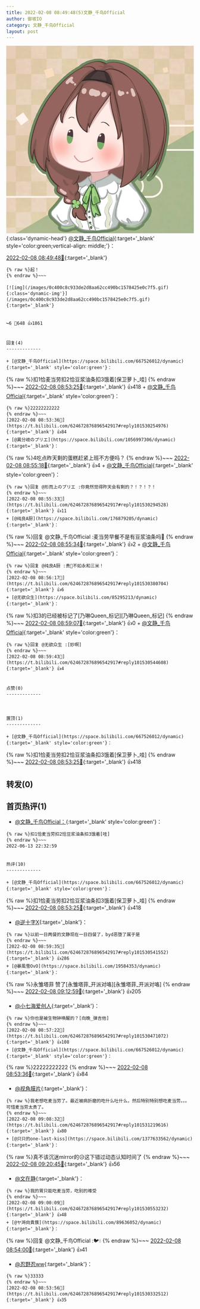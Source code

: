 ```yaml
---
title: 2022-02-08 08:49:48(5)文静_千鸟Official
author: 御坂IO
category: 文静_千鸟Official
layout: post
---
```


![img](/images/ac7482ed1b9a7f203dc68c0c4a77c488a27b108a.jpg){:class='dynamic-head'}
[@文静_千鸟Official](https://space.bilibili.com/667526012/dynamic){:target='_blank' style='color:green;vertical-align: middle;'}：

[2022-02-08 08:49:48🔗](https://t.bilibili.com/624672876896542917){:target='_blank'}

~~~
{% raw %}起！
{% endraw %}~~~

[![img](/images/0c400c8c933de2d8aa62cc490bc1578425e0c7f5.gif){:class='dynamic-img'}](/images/0c400c8c933de2d8aa62cc490bc1578425e0c7f5.gif){:target='_blank'}


↪️6 💬648 👍1861


回复(4)
-------------

+ [@文静_千鸟Official](https://space.bilibili.com/667526012/dynamic){:target='_blank' style='color:green'}：
~~~
{% raw %}扣1恰麦当劳扣2恰豆浆油条扣3饿着[保卫萝卜_哇]
{% endraw %}~~~
[2022-02-08 08:53:25🔗](https://t.bilibili.com/624672876896542917#reply101530251136){:target='_blank'} 👍418
    + [@文静_千鸟Official](https://space.bilibili.com/667526012/dynamic){:target='_blank' style='color:green'}：
~~~
{% raw %}22222222222
{% endraw %}~~~
[2022-02-08 08:53:36🔗](https://t.bilibili.com/624672876896542917#reply101530254976){:target='_blank'} 👍84
+ [@異分岐のプリエ](https://space.bilibili.com/1056997306/dynamic){:target='_blank'}：
~~~
{% raw %}4吃点昨天剩的蛋糕赶紧上班不方便吗？
{% endraw %}~~~
[2022-02-08 08:55:18🔗](https://t.bilibili.com/624672876896542917#reply101530427152){:target='_blank'} 👍4
    + [@文静_千鸟Official](https://space.bilibili.com/667526012/dynamic){:target='_blank' style='color:green'}：
~~~
{% raw %}回复 @形而上のプリエ :你竟然觉得昨天会有剩的？！？！？！
{% endraw %}~~~
[2022-02-08 08:55:33🔗](https://t.bilibili.com/624672876896542917#reply101530294528){:target='_blank'} 👍11
+ [@纯良A厨](https://space.bilibili.com/176879205/dynamic){:target='_blank'}：
~~~
{% raw %}回复 @文静_千鸟Official :麦当劳早餐不是有豆浆油条吗🤔
{% endraw %}~~~
[2022-02-08 08:55:34🔗](https://t.bilibili.com/624672876896542917#reply101530432848){:target='_blank'} 👍2
    + [@文静_千鸟Official](https://space.bilibili.com/667526012/dynamic){:target='_blank' style='color:green'}：
~~~
{% raw %}回复 @纯良A厨 :贵💢不如永和三米！
{% endraw %}~~~
[2022-02-08 08:56:17🔗](https://t.bilibili.com/624672876896542917#reply101530380704){:target='_blank'} 👍6
+ [@无欲众生](https://space.bilibili.com/85295213/dynamic){:target='_blank'}：
~~~
{% raw %}扣3的已经被标记了[乃琳Queen_标记][乃琳Queen_标记]
{% endraw %}~~~
[2022-02-08 08:59:07🔗](https://t.bilibili.com/624672876896542917#reply101530531056){:target='_blank'} 👍0
    + [@文静_千鸟Official](https://space.bilibili.com/667526012/dynamic){:target='_blank' style='color:green'}：
~~~
{% raw %}回复 @无欲众生 :[妙啊]
{% endraw %}~~~
[2022-02-08 08:59:43🔗](https://t.bilibili.com/624672876896542917#reply101530544608){:target='_blank'} 👍4


点赞(0)
-------------



置顶(1)
-------------

+ [@文静_千鸟Official](https://space.bilibili.com/667526012/dynamic){:target='_blank' style='color:green'}：
~~~
{% raw %}扣1恰麦当劳扣2恰豆浆油条扣3饿着[保卫萝卜_哇]
{% endraw %}~~~
[2022-02-08 08:53:25🔗](https://t.bilibili.com/624672876896542917#reply101530251136){:target='_blank'} 👍418


转发(0)
-------------



首页热评(1)
-------------

+ [@文静_千鸟Official：](https://space.bilibili.com/667526012/dynamic){:target='_blank' style='color:green'}：
~~~
{% raw %}扣1恰麦当劳扣2恰豆浆油条扣3饿着[哇]
{% endraw %}~~~
2022-06-13 22:32:59


热评(10)
-------------

+ [@文静_千鸟Official](https://space.bilibili.com/667526012/dynamic){:target='_blank' style='color:green'}：
~~~
{% raw %}扣1恰麦当劳扣2恰豆浆油条扣3饿着[保卫萝卜_哇]
{% endraw %}~~~
[2022-02-08 08:53:25🔗](https://t.bilibili.com/624672876896542917#reply101530251136){:target='_blank'} 👍418
+ [@逆十字X](https://space.bilibili.com/156565726/dynamic){:target='_blank'}：
~~~
{% raw %}以前一日两餐的文静现在一日四餐了，byd恶堕了属于是
{% endraw %}~~~
[2022-02-08 08:59:35🔗](https://t.bilibili.com/624672876896542917#reply101530541552){:target='_blank'} 👍286
+ [@暴風雪OvO](https://space.bilibili.com/19584353/dynamic){:target='_blank'}：
~~~
{% raw %}永雏塔菲 赞了[永雏塔菲_开派对咯][永雏塔菲_开派对咯]
{% endraw %}~~~
[2022-02-08 09:12:59🔗](https://t.bilibili.com/624672876896542917#reply101531544432){:target='_blank'} 👍205
+ [@小七海爱创人](https://space.bilibili.com/12072645/dynamic){:target='_blank'}：
~~~
{% raw %}你也是被生物钟唤醒的？[向晚_弹吉他]
{% endraw %}~~~
[2022-02-08 08:57:22🔗](https://t.bilibili.com/624672876896542917#reply101530471072){:target='_blank'} 👍108
+ [@文静_千鸟Official](https://space.bilibili.com/667526012/dynamic){:target='_blank' style='color:green'}：
~~~
{% raw %}22222222222
{% endraw %}~~~
[2022-02-08 08:53:36🔗](https://t.bilibili.com/624672876896542917#reply101530254976){:target='_blank'} 👍84
+ [@视角膜片](https://space.bilibili.com/77087997/dynamic){:target='_blank'}：
~~~
{% raw %}我老想吃麦当劳了。最近被病折磨的吃什么吐什么，然后特别特别想吃麦当劳。。。可惜麦当劳太贵了。
{% endraw %}~~~
[2022-02-08 09:08:32🔗](https://t.bilibili.com/624672876896542917#reply101531219616){:target='_blank'} 👍80
+ [@只只的one-last-kiss](https://space.bilibili.com/1377633562/dynamic){:target='_blank'}：
~~~
{% raw %}真不该沉迷mirror的😥这下错过动态认知时间了
{% endraw %}~~~
[2022-02-08 09:20:45🔗](https://t.bilibili.com/624672876896542917#reply101532111376){:target='_blank'} 👍56
+ [@文在静](https://space.bilibili.com/5336308/dynamic){:target='_blank'}：
~~~
{% raw %}我的胃只能吃麦当劳，吃别的难受
{% endraw %}~~~
[2022-02-08 09:00:09🔗](https://t.bilibili.com/624672876896542917#reply101530553232){:target='_blank'} 👍48
+ [@ヤ溡尙貴蔟](https://space.bilibili.com/89636052/dynamic){:target='_blank'}：
~~~
{% raw %}回复 @文静_千鸟Official :🐦💧
{% endraw %}~~~
[2022-02-08 08:54:00🔗](https://t.bilibili.com/624672876896542917#reply101530263552){:target='_blank'} 👍41
+ [@忍野忍ww](https://space.bilibili.com/11603180/dynamic){:target='_blank'}：
~~~
{% raw %}33333
{% endraw %}~~~
[2022-02-08 08:53:56🔗](https://t.bilibili.com/624672876896542917#reply101530332512){:target='_blank'} 👍35


